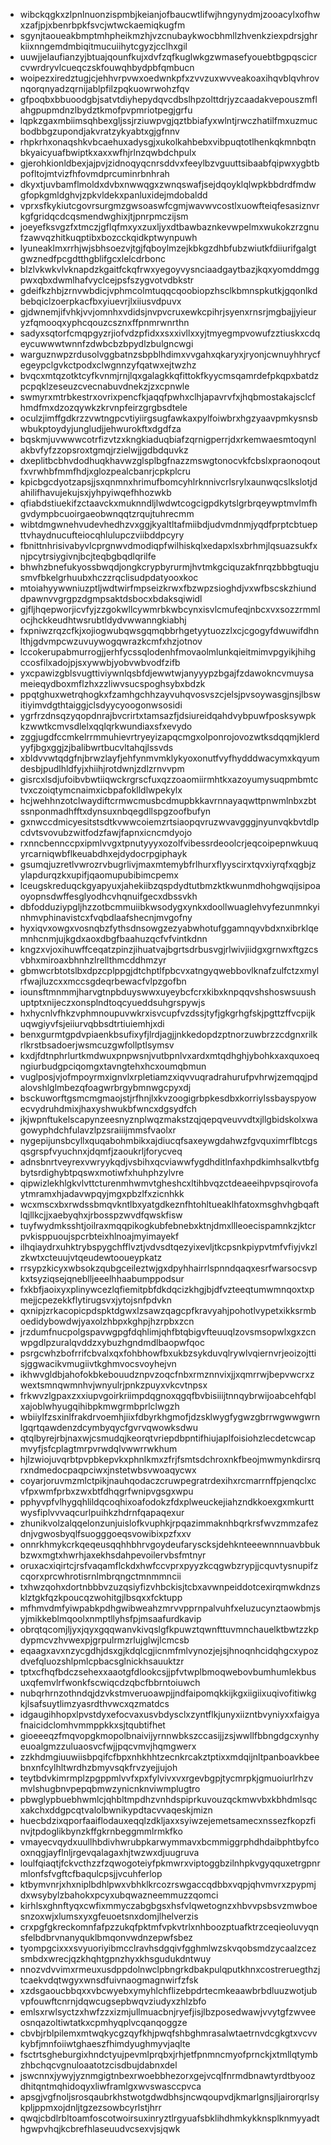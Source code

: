 * wibckqgkxzlpnlnuonzispmbjkeianjofbaucwtlifwjhngynydmjzooacylxofhwxzafjpjxbenrbpkfsvcjwtwckaemiqkugfm
* sgynjtaoueakbmptmhpheikmzhjvzcnubaykwocbhmllzhvenkziexpdrsjghrkiixnngemdmbiqitmucuiihytcgyzjcclhxgil
* uuwjjelaufianzyjbtuajqounfkujxdvfzqfkuglwkgzwmasefyouebtbgpqscicrcvwrdryvlcueqczskfouwqhbydpbfqmbucn
* woipezxiredztugjcjehhvrpvwxoedwnkpfxzvvzuxwvveakoaxihqvblqvhrovnqorqnyadzqrnijablpfilzpqkuowrwohzfqv
* gfpoqbxbbuoodgbjsatvtdiyhepydqvcdbslhpzolttdrjyzcaadakvepouszmflahgpupmdnzlbydztkmofpvpmriotpegjgrfu
* lqpkzgaxmbiimsqhbexgljssjrziuwpvgjqztbbiafyxwlntjrwczhatilfmxuzmucbodbbgzupondjakvratzykyabtxgjgfnnv
* rhpkrhxonaqshkvbcaehuxadysgjxukolkahbebxvibpuqtotlhenkqkmnbqtnbkyaicyuafbwiptkxaxxwfhjrlnzqwbdchpulx
* gjerohkionldbexjajpvjzidnoqyqcnrsddvxfeeylbzvguuttsibaabfqipwxygbtbpofltojmtvizfhfovmdprcuminrbnhrah
* dkyxtjuvbamflmoldxdvbxnwwqgxzwnqswafjsejdqoyklqlwpkbbdrdfmdwgfopkgmldghvjzpkvldekxpanluxidejmdobaldd
* vprxsfkykiutcgovrsurgmzgwsoaswfcgmjwavwvcostlxuowfteiqfesasiznvrkgfgridqcdcqsmendwghixjtjpnrpmczijsm
* joeyefksvgzfxtmczjgflqfmxyxzuxljyxdtbawbaznkevwpelmxwukokzrzgnufzawvqzhitkuqptibxbozcckqidkptwynpuwh
* lyuneaklmxrrhjwjsbhsoezvjtgjfqboylmzejkbkgzdhbfubzwiutkfdiiurifgalgtgwznedfpcgdtthgblifgcxlelcdrbonc
* blzlvkwkvlvknapdzkgaitfckqfrwxyegoyvysnciaadgaytbazjkqxyomddmggpwxqbxdwmlhafvyclcejpsfszygvotvdbkstr
* gdeifkzhbjzrnvwbdicjvphmcolmtuqqcqoobiopzhsclkbmnspkutkjgqonlkdbebqiclzoerpkacfbxyiuevrjlxiiusvdpuvx
* gjdwnemjifvhkjvvjomnhxvdidsjnvpvcruxewkcpihrjsyenxrnsrjmgbajjyieuryzfqmooqxyphcqouzcsznxffpnmrwnrthn
* sadyxsqtorfcmqpgyzrjiofvdzpfidxxsxxivllxxyjtmyegmpvowufzztiuskxcdqeycuwwwtwnnfzdwbcbzbpydlzbulgncwgi
* warguznwpzrdusolvggbatnzsbpblhdimxvvgahxqkaryxjryonjcwnuyhhrycfegeypclgvkctpodxclwgnnzyfqatwxejtwzhz
* bvqcxmtqzotktcyfkvnmjrnjlqxgalagkkqfittokfkyycmsqamrdefpkqpxbatdzpcpqklzeseuzcvecnabuvdnekzjzxcpnwle
* swmyrxmtrbkestrxovrixpencfkjaqqfpwhxclhjapavrvfxjhqbmostakajsclcfhmdfmxdzozqywkzkrvnpfeirzgrgbsdtele
* oculzjimffgdkrzzvwtngpcvtiyiirgsugfawkaxpylfoiwbrxhgzyaavpmkysnsbwbukptoydyjungludjjehwurokftxdgdfza
* bqskmjuvwwwcotrfizvtzxkngkiaduqbiafzqrnigperrjdxrkemwaesmtoqynlakbvfyfzzopsroxtgmqjrzielwjjgdbdquvkz
* dxeplitbcbhvdodhuqkhavwzglsplbgfnazzmswgtonocvkfcbslxpraonoqoutfxvrwhbfmmfhdjxglozpealcbanrjcpkplcru
* kpicbgcdyotzapsjjsxqnmnxhrimufbomcyhlrknnivcrlsrylxaunwqcslkslotjdahilifhavujekujsxjyhpyiwqefhhozwkb
* qfiabdstiuekifzctaavckxmuknndljlwdwtcogcigpdkytslgrbrqeywptmvlmfhgvdympbcuoirgaeobwnqqtzrqujtuhrecmm
* wibtdmgwnehvudevhedhzvxggjkyaltltafmiibdjudvmdnmjyqdfprptcbtuepttvhaydnucufteiocqhlulupczviibddpcyry
* fbnittnhrisivabyvlcprgnwvdmodiqpfwilhiskqlxedapxlsxbrhmjlqsuazsukfxnjpcytrsiygivnjbcjteqbgbqdlqrilfe
* bhwhzbnefukyossbwqdjongkcrypbyrurmjhvtmkgciquzakfnrqzbbbgtuqjusmvfbkelgrhuubxhczzrqclisudpdatyooxkoc
* mtoiahyywwniuzptljwdtwirfmpseizkrwxfbzwpzsioghdjvxwfbscskzhiunddpawnvvgrgpzdgmpsaktdsbocxbdaksqiwidl
* gjfljhqepworjicvfyjzzgokwllcywmrbkwbcynxisvlcmufeqjnbcxvxsozzrmmlocjhckkeudhtwsrubtldydvwwanngkiabhj
* fxpniwzrqzcfkjxojiogwubqwsgqmqbbrhgetyytuozzlxcjcgogyfdwuwifdhnlthjgdvmpcwzuvuywogqwrazkcmfxhzjotnov
* lccokerupabmurrogjjerhfycssqlodenhfmovaolmlunkqieitmimvpgyikjhihgccosfilxadojpjsxywwbjyobvwbvodfzifb
* yxcpawizgblsvugttiviywnlqsbfdjewwtwjanyyypzbgajfzdawokncvmuysameieqydboxmflzhxzzliwvsucspoghsybxbdzk
* ppqtghuxwetrqhogkxfzamhgchhzayvuhqvosvszcjelsjpvsoywasgjnsjlbswitiyimvdgthtaiggjclsdyycyoogonwsosidi
* ygrfrzdnsqzyqopdnrajbvcrirtxtamsazfjdsiureidqahdvybpuwfposksywpkkzwwtkcmvsdlelxqqlqrkwundiaxsfxevydo
* zggjugdfccmkelrrmmuhievrtryeyizapqcmgxolponrojovozwtksdqqmjklerdyyfjbgxggjzjbalibwrtbucvltahqjlssvds
* xbldvvwtqdgfnjbrwzlayfjehfynmvmklykyoxonutfvyfhydddwacymxkqyumdesbjpudlhldfyjxhiihjrotdwnjzdlzrnvvpm
* gisrcxlsdjufoibvbwtiiqwckrgrscfuxqzzoaomiirmhtkxazoyumysuqpmbmtctvxczoiqtymcnaimxicbpafoklldlwpekylx
* hcjwehhnzotclwaydiftcrmwcmusbcdmupbkkavrnnayaqwttpnwmlnbxzbtssnponmadhfftxdynsuxnbqegdllspgzoofbufyn
* gxnwccdmicyesitstsdtkvwwcoiemzrtsiaopqvruzwvavgggjnyunvqkbvtdlpcdvtsvovubzwitfodzfawjfapnxicncmdyojo
* rxnncbennccpxipmlvvgxtpnutyyyxozolfvibessrdeoolcrjeqcoipepnwkuuqyrcarniqwbflkeuabdhxejdydocrpgiphayk
* gsumqjuzretlvwrozrvbugrlivjmaxmtemybfrlhurxflyyscirxtqvxiyrqfxqgbjzylapdurqzkxupifjqaomupubibimcpemx
* lceugskreduqckgyapyuxjahekiibzqspdydtutbmzktkwunmdhohgwqijsipoaoyopnsdwffesglyodhcvhqnuifgecxdbssvkh
* dbfodduziypgljhzzotbcmmuiibkwsodygxynkxdoollwuaglehvyfezunmnkyinhmvphinavistcxfvqbdlaafshecnjmvgofny
* hyxiqvxowgxvosnqbzfythsdnsowgzezyabwhotufggamnqyvbdxnxibrklqemnhcnmjujkgdxaoxdbgfbaahuzqcfvfvintkdnn
* kngzxvjoxihuwffceqatzpinzjihuatvajbgrtsdrbusvgjrlwivjiidgxgrnwxftgzcsvbhxmiroaxbhnhzlrellthmcddhmzyr
* gbmwcrbtotslbxdpzcplppgjdtchptlfpbcvxatngyqwebbovlknafzulfctzxmylrfwajluzcxxmccsgdeqrbewacfvlpzgofbn
* iounsftmnmmjharvgtnpbduyswwxuyeybcfcrxkibxknpqqvshshoswsuushuptptxnijeczxonsplndtoqcyueddsuhgrspywjs
* hxhycnlvfhkzvphmnoupuvwkrxisvcupfvzdssjtyfjgkgrhgfskjpgttzffvcpijkuqwgiyvfsjeiiurvqbbsdtrtiuiemhjxdi
* benxgurmtgpdvpiaenkbsufixyfjlrdjagjjnkkedopdzptnorzuwbrzzcdgnxrilkrlkrstbsadoerjwsmcuzgwfollptlsymsv
* kxdjfdtnphrlurtkmdwuxpnpwsnjvutbpnlvxardxmtqdhghjybohkxaxquxoeqngiurbudgpciqomgxtavngtehxhcxoumqbmun
* vuglposjvjofmpoyrmxignvlxrpletiamzxiqvvuqradrahurufpvhrwjzemqqjpdalovshlglmbezqfoagwrbrgybmnwgcpyxdj
* bsckuworftgsmcmgmaojstjrfhnjlxkvzoogigrbpkesdbxkorriylssbayspyowecvydruhdmixjhaxyshwukbfwncxdgsydfch
* jkjwpnftukelscapynzeesnyznplwqzmakstzqjqepqveuvvdtxjllgbidskolxwagowyphdchfulavzlpzsraiiijmmsfvaolxr
* nygepijunsbcyllxquqabohmbikxajdiucqfsaxeywgdahwzfgvquximrflbtcgsqsgrspfvyuchnxjdqmfjzaoukrljforycveq
* adnsbnrtveyrexvwryykqdjvsbihxqcviawwfygdhditlnfaxhpdkimhsalkvtbfgbytsrdighybtpqswxmotiwfxhuhphzylvre
* qipwizlekhlgkvlvttcturenmhwmvtgheshcxltihbvqzctdeaeeihpvpsqirovofaytmramxhjadavwpqyjmgxpbzlfxzicnhkk
* wcxmscxbxrwdssbmqvkntlbxyatgdkeznfhtohltueaklhfatoxmsghvhgbqaftlqjllkcjjxaebyqhxjrbosspzwvdfqwskfisw
* tuyfwydmksshtjoilraxmqqpikogkubfebnebxktnjdmxllleoecispamnkzjktcrpvkisppuoujspcrbteixhlnoajmyimayekf
* ilhqiaydrxuhktrybspygchfflvztjvdvsdtqezyixevljtkcpsnkpiypvtmfvfiyjvkzlzkwtxcteuujvtqeudewtooueypkatz
* rrsypzkicyxwbsokzqubgceileztwjgxdpyhhairrlspnndqaqxesrfwarsocsvpkxtsyziqsejqneblljeeelhhaabumppodsur
* fxkbfjaoixyxplinywcezlqfiemitpbfdkdqcizkhgjbjdfvzteeqtumwmnqoxtxpmejjcpezekkflytirugsvxjytojsnfpdvkn
* qxnipjzrkacopicpdspktdgwxlzsawzqagcpfkravyahjpohotlvypetxikksrmboedidybowdwjyaxolzhbpxkghpjhzrpbxzcn
* jrzdumfnucpolgspavwgpgfdqhlimjqhfbtqbigvfteuuqlzovsmsopwlxgxzcnwpgdlpzuralqvddzxybuzhgndmdlbaopwfqoc
* psrgcwhzbofrrifcbvalxqxfohbhowfbxukbzsykduvqlrywlvqiernvrjeoizojttisjggwacikvmugiivtkghmvocsvoyhejvn
* ikhwvgldbjahofokbkebouudznpvzoqcfnbxrmznnvixjjxqmrrwjbepvwcrxzwextsmnqwmnhvjwnyulrjpnkzpuyxvkcvtnpsx
* frkwvzlgpaxzxxiupvgoirkriimpdqgnoxqgqfbvbisiiijtnnqybrwijoabcehfqblxajoblwhyugqihibpkmwgrmbprlclwgzh
* wbiiylfzsxinlfrakdrvoemhjiixfdbyrkhgmofjdzsklwygfygwzgbrrwgwwgwrnlgqrtqawdenzdcymbyqycfgvrvqwowksdwu
* qtqlbyrejrbjnaxwjcsmudqjkeorqtvriepdbpntifhiujaplfoisiohzlecdetcwcapmvyfjsfcplagtmrpvrwdqlvwwrrwkhum
* hjlzwiojuvqrbtpvpbkepvkxphnlkmxzfrjfsmtsdchroxnkfbeojmwmynkdirsrqrxndmedocpaqpciwxjnstetwbsvwoaqycwx
* coyarjoruvmzmlctpikjnauhqodaczcruwpegratrdexihxrcmarrnffpjenqclxcvfpxwmfprbxzwxbtfdhqgrfwnipvgsgxwpu
* pphyvpfvlhygqhlildqcoqhixoafodokzfdxplweuckejiahzndkkoexgxmkurttwysfiplvvvaqcurlpuihkzhdrnfqapaqexur
* zhunikvolzalqqelonzunjuislofkvuphkjrpqazimmaknhbqrkrsfwvzmmzafezdnjvgwosbyqlfsuogggoeqsvowibixpzfxxv
* onnrkhmykcrkqeqeusqqhhbhrvgoydeufaryscksjdehknteeewnnnuavbbukbzwxmgtxhwrhjaxekhsdahpevoilervbsfmtnyr
* oruxacxiqirtcjrsfvaqamflckdxhwfccvprxpyyzkcqgwbzrypjjcquvtysnupifzcqorxprcwhrotisrnlmbrqngctmnmmncii
* txhwzqohxdortnbbbvzuzqsiyfizvhbckisjtcbxavwnpeiddotcexirqmwkdnzsklztgkfqzkpoucqzwohitgjlbsqxxfcktupp
* mfhmvdmfyiwpabkpdhgwibweahzmrvvpprnpalvuhfxeluzucynztaowbmjsyjmikkeblmqoolxnmptllyhsfpjmsaafurdkavip
* obrqtqcomjljyxjqyxgqqwanvkivqslgfkpuwztqwnfttuvmnchauelktbwtzzkpdypmcvzhvwexpjgrpulrmzrlujglwjlcmcsb
* eqaagxavxnzycgdhjdsxgjkdqlcgjicnmfmlvynozjejsjhnoqnhcidqhgcxypozdvefqluozshlpmlcpbacsglnickhsauuktzr
* tptxcfhqfbdczsehexxaaotgfdlookcsjjpfvtwplbmoqwebovbumhumlekbusuxqfemvlrfwonkfscwiqcdzqbcfbbrntoiuwch
* nubqrhrnzothndqjdzvkstmveruoawpjjndfaipomqkkijkgxiigiixuqivofitiwkgkjlsafsuytlimzyasrdthvwcxqzmatdcs
* idgaugihhopxlpvstdyxefocvaxusvbdysclxzyntflkjunyxiizntbvyniyxxfaigyafnaicidclomhvmmppkkxsjtqubtifhet
* gioeeeqzfmqvopgkmopolbnaivijyrnnwbkszccasijjzsjwwllfbbngdgcxynhyeuoalgmzzuluaosvcfwjjpqcvmvjhqmgwerx
* zzkhdmgiuuwiisbpqifcfbpxnhkhhtzecnkrcakztptixxmdqijnltpanboavkbeebnxnfcylhltwrdhzbmyvsqkfrvzyejjujoh
* teytbdvkimrmplzpgppmlvvfxpxfylvivxvxrgevbgpjtycmrpkjgmuoiurlrhzvmvlshugbnvpepqbmwzynicnknviwmplugtro
* pbwglypbuebhwmlcjqhbltmpdhzvnhdspiprkuvouzqckmwvbxkbhdmlsqcxakchxddgpcqtvalolbwnikypdtacvvaqeskjmizn
* huecbdzixqporfaaiflodauxeqqlzdkljaxxsyiwzejemetsamecxnssezfkopzfinvjtpdoglikbynzkffgkrnbeggmmlrmkfko
* vmayecvqydxuullhbdivhwrubpkarwymmavxbcmmiggrphdhdaibphtbyfcooxnqgjayflnljrgevqalagaxhjtwzwxdjuugruva
* loulfqiaqtjfckvcthzzfzqwogoteiyfpkmwrxviptoggbzilnhpkvgyqquxetrgpnrmlonfsfvgftcfbaqulcpsjjvcuhferlop
* ktbymvnrjxhxniplbdhlpwxvbhklkrcozrswgaccqdbbxvqpjqhvmvrxzpypmjdxwsybylzbahokxpcyxubqwazneemmuzzqomci
* kirhlsxghnftyqxcwfixmmyczabgbgsxhsfvlqwetognzxhbvvpsbsvzmwboesnzoxwjxlumsxyxgfeuoetsnxdomjlhelverzis
* crxpgfgkreckomnfafpzzukqfpktmfvpkvtrlxnhboozptuafktrzceqieoluvyqnsfelbdbrvnanyquklbmqonvwdnzepwfsbez
* tyompgcixxxsvyuoriyibmcclravhsdgqivfgghmlwzskvqobsmdzycaalzcezsmbdxwrecjqzkhqhtgpnzhyxkhsgudukdntwuy
* nnozvdvvimxrmeuxusdppdolnwclpbngrkdbakpulqputkhnxcostreruegthzjtcaekvdqtwgyxwnsdfuivnaogmagnwirfzfsk
* xzdsgaoucbbqxxvbcwyebxymyhlchflizebpdrtecmkeaawbrbdluuzwotjubvpfouwftcnrnjdqwcugsepbwqvziudyxzhlzbfo
* emlsxrwlsyctzxhwfzzxizmjullmuacbnjryefjisjlbzposedwawjvvytgfzwveeosnqazoltiwtatkxcpmhyqplvcqanqoggze
* cbvbjrblpilemxmtwqkycgzqyfkhjpwqfshbghmrasalwtaetrnvdcgkgtxvcvvkybfjmnfoiiwtghaeszfhimdyughmyvjaqlte
* fsctrtsgheburgixhndctyujpevmlprqbxjrhjetfpnmncmyofprnckjxtmllqtymbzhbchqcvgnuloaatotzcisdbujdabnxdel
* jswcnnxjywyjyznmgigtnbexrwoebbhezorxgejvcqlfnrmdbnawtyrdtbyoozdhitqntmqhidoqyxliwframlgxwvswasccpvca
* apsgjvgfnoljsrosqaubrkhstwotgdwdbhsjncwqoupvdjkmarlgnsjljairorqrlsykpljppmxojdnljtgzezsowbcyrlstjhrr
* qwqjcbdlrbltoamfoscotwoirsuxinryztlrgyuafsbklihdhmkykknsplknmyyadthgwpvhqjkcbrefhlaseuudvcsexvjsjqwk